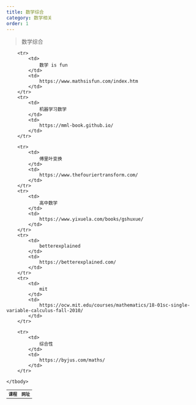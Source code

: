 ```yaml
---
title: 数学综合
category: 数学相关
order: 1
---
```


> 数学综合
<table width="1033" style="font-size: 0.8em;">
	<tbody>
		<tr>
			<td>
				<strong>
					课程
				</strong>
			</td>
			<td>
				<strong>
					网址
				</strong>
			</td>
		</tr>
		
		<tr>
			<td>
				数学 is fun
			</td>
			<td>
				https://www.mathsisfun.com/index.htm
			</td>
		</tr>
		<tr>
			<td>
				机器学习数学
			</td>
			<td>
				https://mml-book.github.io/
			</td>
		</tr>
		
		<tr>
			<td>
				傅里叶变换
			</td>
			<td>
				https://www.thefouriertransform.com/
			</td>
		</tr>
		<tr>
			<td>
				高中数学
			</td>
			<td>
				https://www.yixuela.com/books/gshuxue/
			</td>
		</tr>
		<tr>
			<td>
				betterexplained
			</td>
			<td>
				https://betterexplained.com/
			</td>
		</tr>
		<tr>
			<td>
				mit
			</td>
			<td>
				https://ocw.mit.edu/courses/mathematics/18-01sc-single-variable-calculus-fall-2010/
			</td>
		</tr>
		
		<tr>
			<td>
				综合性
			</td>
			<td>
				https://byjus.com/maths/
			</td>
		</tr>
		
	</tbody>
</table>



